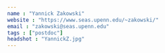 ```yaml
---
name : "Yannick Zakowski"
website : "https://www.seas.upenn.edu/~zakowski/"
email : "zakowski@seas.upenn.edu"
tags : ["postdoc"]
headshot : "YannickZ.jpg"
---
```

